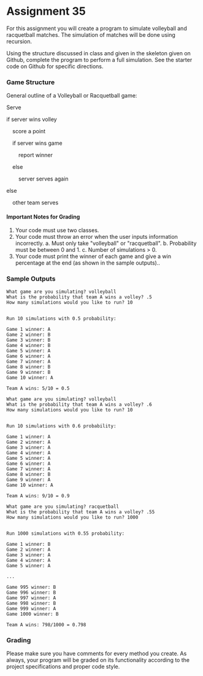 # Assignment 35

For this assignment you will create a program to simulate volleyball and racquetball matches. The simulation of matches will be done using recursion.

Using the structure discussed in class and given in the skeleton given on Github, complete the program to perform a full simulation.
See the starter code on Github for specific directions.

### Game Structure

General outline of a Volleyball or Racquetball game:

Serve

if server wins volley

&nbsp;&nbsp;&nbsp;&nbsp;score a point

&nbsp;&nbsp;&nbsp;&nbsp;if server wins game

&nbsp;&nbsp;&nbsp;&nbsp;&nbsp;&nbsp;&nbsp;&nbsp;report winner

&nbsp;&nbsp;&nbsp;&nbsp;else

&nbsp;&nbsp;&nbsp;&nbsp;&nbsp;&nbsp;&nbsp;&nbsp;server serves again

else

&nbsp;&nbsp;&nbsp;&nbsp;other team serves

#### Important Notes for Grading

1. Your code must use two classes.
2. Your code must throw an error when the user inputs information incorrectly. 
    a. Must only take "volleyball" or "racquetball".
    b. Probability must be between 0 and 1.
    c. Number of simulations > 0.
3. Your code must print the winner of each game and give a win percentage at the end (as shown in the sample outputs)..

### Sample Outputs

```
What game are you simulating? volleyball
What is the probability that team A wins a volley? .5
How many simulations would you like to run? 10


Run 10 simulations with 0.5 probability:

Game 1 winner: A
Game 2 winner: B
Game 3 winner: B
Game 4 winner: B
Game 5 winner: A
Game 6 winner: A
Game 7 winner: A
Game 8 winner: B
Game 9 winner: B
Game 10 winner: A

Team A wins: 5/10 = 0.5
```

```
What game are you simulating? volleyball
What is the probability that team A wins a volley? .6
How many simulations would you like to run? 10


Run 10 simulations with 0.6 probability:

Game 1 winner: A
Game 2 winner: A
Game 3 winner: A
Game 4 winner: A
Game 5 winner: A
Game 6 winner: A
Game 7 winner: A
Game 8 winner: B
Game 9 winner: A
Game 10 winner: A

Team A wins: 9/10 = 0.9
```

```
What game are you simulating? racquetball
What is the probability that team A wins a volley? .55
How many simulations would you like to run? 1000


Run 1000 simulations with 0.55 probability:

Game 1 winner: B
Game 2 winner: A
Game 3 winner: A
Game 4 winner: A
Game 5 winner: A

...

Game 995 winner: B
Game 996 winner: B
Game 997 winner: A
Game 998 winner: B
Game 999 winner: A
Game 1000 winner: B

Team A wins: 798/1000 = 0.798
```

### Grading

Please make sure you have comments for every method you create. As always, your program will be graded on its functionality according to the project specifications and proper code style.

